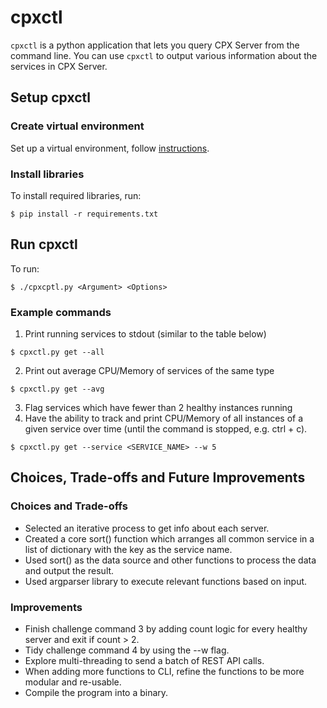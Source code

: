 # cpxctl

```cpxctl``` is a python application that lets you query CPX Server from the command line. You can use ```cpxctl``` to output various information about the services in CPX Server.

## Setup cpxctl
### Create virtual environment
Set up a virtual environment, follow [instructions](https://docs.python.org/3/library/venv.html).

### Install libraries
To install required libraries, run:
```
$ pip install -r requirements.txt
```
## Run cpxctl
To run:
```
$ ./cpxcptl.py <Argument> <Options>
```
### Example commands
1. Print running services to stdout (similar to the table below) 
```
$ cpxctl.py get --all
```
2. Print out average CPU/Memory of services of the same type
```
$ cpxctl.py get --avg
```
3. Flag services which have fewer than 2 healthy instances running 
4. Have the ability to track and print CPU/Memory of all instances of a given service over
time (until the command is stopped, e.g. ctrl + c).
```
$ cpxctl.py get --service <SERVICE_NAME> --w 5
```

## Choices, Trade-offs and Future Improvements

### Choices and Trade-offs
- Selected an iterative process to get info about each server.
- Created a core sort() function which arranges all common service in a list of dictionary with the key as the service name.
- Used sort() as the data source and other functions to process the data and output the result.
- Used argparser library to execute relevant functions based on input.

### Improvements
- Finish challenge command 3 by adding count logic for every healthy server and exit if count > 2. 
- Tidy challenge command 4 by using the --w flag.
- Explore multi-threading to send a batch of REST API calls.
- When adding more functions to CLI, refine the functions to be more modular and re-usable.
- Compile the program into a binary.